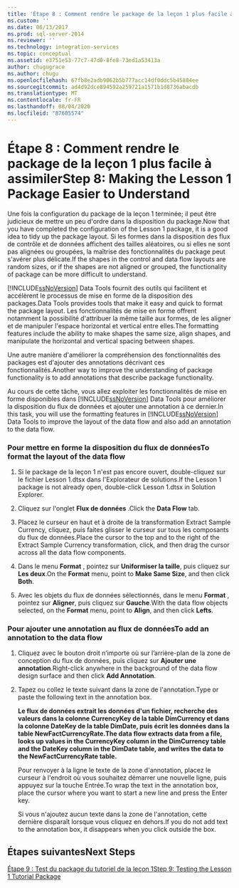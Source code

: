 ```yaml
---
title: 'Étape 8 : Comment rendre le package de la leçon 1 plus facile à assimiler | Microsoft Docs'
ms.custom: ''
ms.date: 06/13/2017
ms.prod: sql-server-2014
ms.reviewer: ''
ms.technology: integration-services
ms.topic: conceptual
ms.assetid: e3751e53-77c7-47d0-8fe8-73ed1a53413a
author: chugugrace
ms.author: chugu
ms.openlocfilehash: 67fb8e2adb9062b5b777acc14df0ddc5b45884ee
ms.sourcegitcommit: ad4d92dce894592a259721a1571b1d8736abacdb
ms.translationtype: MT
ms.contentlocale: fr-FR
ms.lasthandoff: 08/04/2020
ms.locfileid: "87605574"
---
```

# <a name="step-8-making-the-lesson-1-package-easier-to-understand"></a><span data-ttu-id="8e7bf-102">Étape 8 : Comment rendre le package de la leçon 1 plus facile à assimiler</span><span class="sxs-lookup"><span data-stu-id="8e7bf-102">Step 8: Making the Lesson 1 Package Easier to Understand</span></span>
  <span data-ttu-id="8e7bf-103">Une fois la configuration du package de la leçon 1 terminée; il peut être judicieux de mettre un peu d'ordre dans la disposition du package.</span><span class="sxs-lookup"><span data-stu-id="8e7bf-103">Now that you have completed the configuration of the Lesson 1 package, it is a good idea to tidy up the package layout.</span></span> <span data-ttu-id="8e7bf-104">Si les formes dans la disposition des flux de contrôle et de données affichent des tailles aléatoires, ou si elles ne sont pas alignées ou groupées, la maîtrise des fonctionnalités du package peut s'avérer plus délicate.</span><span class="sxs-lookup"><span data-stu-id="8e7bf-104">If the shapes in the control and data flow layouts are random sizes, or if the shapes are not aligned or grouped, the functionality of package can be more difficult to understand.</span></span>  
  
 [!INCLUDE[ssNoVersion](../includes/ssnoversion-md.md)] <span data-ttu-id="8e7bf-105">Data Tools fournit des outils qui facilitent et accélèrent le processus de mise en forme de la disposition des packages.</span><span class="sxs-lookup"><span data-stu-id="8e7bf-105">Data Tools provides tools that make it easy and quick to format the package layout.</span></span> <span data-ttu-id="8e7bf-106">Les fonctionnalités de mise en forme offrent notamment la possibilité d'attribuer la même taille aux formes, de les aligner et de manipuler l'espace horizontal et vertical entre elles.</span><span class="sxs-lookup"><span data-stu-id="8e7bf-106">The formatting features include the ability to make shapes the same size, align shapes, and manipulate the horizontal and vertical spacing between shapes.</span></span>  
  
 <span data-ttu-id="8e7bf-107">Une autre manière d'améliorer la compréhension des fonctionnalités des packages est d'ajouter des annotations décrivant ces fonctionnalités.</span><span class="sxs-lookup"><span data-stu-id="8e7bf-107">Another way to improve the understanding of package functionality is to add annotations that describe package functionality.</span></span>  
  
 <span data-ttu-id="8e7bf-108">Au cours de cette tâche, vous allez exploiter les fonctionnalités de mise en forme disponibles dans [!INCLUDE[ssNoVersion](../includes/ssnoversion-md.md)] Data Tools pour améliorer la disposition du flux de données et ajouter une annotation à ce dernier.</span><span class="sxs-lookup"><span data-stu-id="8e7bf-108">In this task, you will use the formatting features in [!INCLUDE[ssNoVersion](../includes/ssnoversion-md.md)] Data Tools to improve the layout of the data flow and also add an annotation to the data flow.</span></span>  
  
### <a name="to-format-the-layout-of-the-data-flow"></a><span data-ttu-id="8e7bf-109">Pour mettre en forme la disposition du flux de données</span><span class="sxs-lookup"><span data-stu-id="8e7bf-109">To format the layout of the data flow</span></span>  
  
1.  <span data-ttu-id="8e7bf-110">Si le package de la leçon 1 n'est pas encore ouvert, double-cliquez sur le fichier Lesson 1.dtsx dans l'Explorateur de solutions.</span><span class="sxs-lookup"><span data-stu-id="8e7bf-110">If the Lesson 1 package is not already open, double-click Lesson 1.dtsx in Solution Explorer.</span></span>  
  
2.  <span data-ttu-id="8e7bf-111">Cliquez sur l'onglet **Flux de données** .</span><span class="sxs-lookup"><span data-stu-id="8e7bf-111">Click the **Data Flow** tab.</span></span>  
  
3.  <span data-ttu-id="8e7bf-112">Placez le curseur en haut et à droite de la transformation Extract Sample Currency, cliquez, puis faites glisser le curseur sur tous les composants du flux de données.</span><span class="sxs-lookup"><span data-stu-id="8e7bf-112">Place the cursor to the top and to the right of the Extract Sample Currency transformation, click, and then drag the cursor across all the data flow components.</span></span>  
  
4.  <span data-ttu-id="8e7bf-113">Dans le menu **Format** , pointez sur **Uniformiser la taille**, puis cliquez sur **Les deux**.</span><span class="sxs-lookup"><span data-stu-id="8e7bf-113">On the **Format** menu, point to **Make Same Size**, and then click **Both**.</span></span>  
  
5.  <span data-ttu-id="8e7bf-114">Avec les objets du flux de données sélectionnés, dans le menu **Format** , pointez sur **Aligner**, puis cliquez sur **Gauche**.</span><span class="sxs-lookup"><span data-stu-id="8e7bf-114">With the data flow objects selected, on the **Format** menu, point to **Align**, and then click **Lefts**.</span></span>  
  
### <a name="to-add-an-annotation-to-the-data-flow"></a><span data-ttu-id="8e7bf-115">Pour ajouter une annotation au flux de données</span><span class="sxs-lookup"><span data-stu-id="8e7bf-115">To add an annotation to the data flow</span></span>  
  
1.  <span data-ttu-id="8e7bf-116">Cliquez avec le bouton droit n’importe où sur l’arrière-plan de la zone de conception du flux de données, puis cliquez sur **Ajouter une annotation**.</span><span class="sxs-lookup"><span data-stu-id="8e7bf-116">Right-click anywhere in the background of the data flow design surface and then click **Add Annotation**.</span></span>  
  
2.  <span data-ttu-id="8e7bf-117">Tapez ou collez le texte suivant dans la zone de l'annotation.</span><span class="sxs-lookup"><span data-stu-id="8e7bf-117">Type or paste the following text in the annotation box.</span></span>  
  
     <span data-ttu-id="8e7bf-118">**Le flux de données extrait les données d'un fichier, recherche des valeurs dans la colonne CurrencyKey de la table DimCurrency et dans la colonne DateKey de la table DimDate, puis écrit les données dans la table NewFactCurrencyRate.**</span><span class="sxs-lookup"><span data-stu-id="8e7bf-118">**The data flow extracts data from a file, looks up values in the CurrencyKey column in the DimCurrency table and the DateKey column in the DimDate table, and writes the data to the NewFactCurrencyRate table.**</span></span>  
  
     <span data-ttu-id="8e7bf-119">Pour renvoyer à la ligne le texte de la zone d'annotation, placez le curseur à l'endroit où vous souhaitez démarrer une nouvelle ligne, puis appuyez sur la touche Entrée.</span><span class="sxs-lookup"><span data-stu-id="8e7bf-119">To wrap the text in the annotation box, place the cursor where you want to start a new line and press the Enter key.</span></span>  
  
     <span data-ttu-id="8e7bf-120">Si vous n'ajoutez aucun texte dans la zone de l'annotation, cette dernière disparaît lorsque vous cliquez en dehors.</span><span class="sxs-lookup"><span data-stu-id="8e7bf-120">If you do not add text to the annotation box, it disappears when you click outside the box.</span></span>  
  
## <a name="next-steps"></a><span data-ttu-id="8e7bf-121">Étapes suivantes</span><span class="sxs-lookup"><span data-stu-id="8e7bf-121">Next Steps</span></span>  
 [<span data-ttu-id="8e7bf-122">Étape 9 : Test du package du tutoriel de la leçon 1</span><span class="sxs-lookup"><span data-stu-id="8e7bf-122">Step 9: Testing the Lesson 1 Tutorial Package</span></span>](../integration-services/lesson-1-9-testing-the-lesson-1-tutorial-package.md)  
  
  
